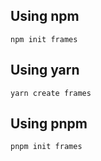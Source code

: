 ## Using npm

```
npm init frames
```

## Using yarn

```
yarn create frames
```

## Using pnpm

```
pnpm init frames
```
